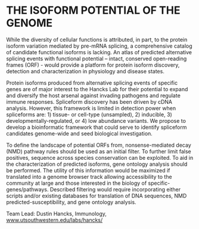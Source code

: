 # THE ISOFORM POTENTIAL OF THE GENOME

While the diversity of cellular functions is attributed, in part, to the protein isoform variation mediated by pre-mRNA splicing, a comprehensive catalog of candidate functional isoforms is lacking. An atlas of predicted alternative splicing events with functional potential – intact, conserved open-reading frames (ORF) - would provide a platform for protein isoform discovery, detection and characterization in physiology and disease states.   

Protein isoforms produced from alternative splicing events of specific genes are of major interest to the Hancks Lab for their potential to expand and diversify the host arsenal against invading pathogens and regulate immune responses. Spliceform discovery has been driven by cDNA analysis. However, this framework is limited in detection power when spliceforms are: 1) tissue- or cell-type (unsampled), 2) inducible, 3) developmentally-regulated, or 4) low abundance variants. We propose to develop a bioinformatic framework that could serve to identify spliceform candidates genome-wide and seed biological investigation.

To define the landscape of potential ORFs from, nonsense-mediated decay (NMD) pathway rules should be used as an initial filter. To further limit false positives, sequence across species conservation can be exploited. To aid in the characterization of predicted isoforms, gene ontology analysis should be performed. The utility of this information would be maximized if translated into a genome browser track allowing accessibility to the community at large and those interested in the biology of specific-genes/pathways. Described filtering would require incorporating either scripts and/or existing databases for translation of DNA sequences, NMD predicted-susceptibility, and gene ontology analysis.

Team Lead: Dustin Hancks, Immunology, www.utsouthwestern.edu/labs/hancks/ 
